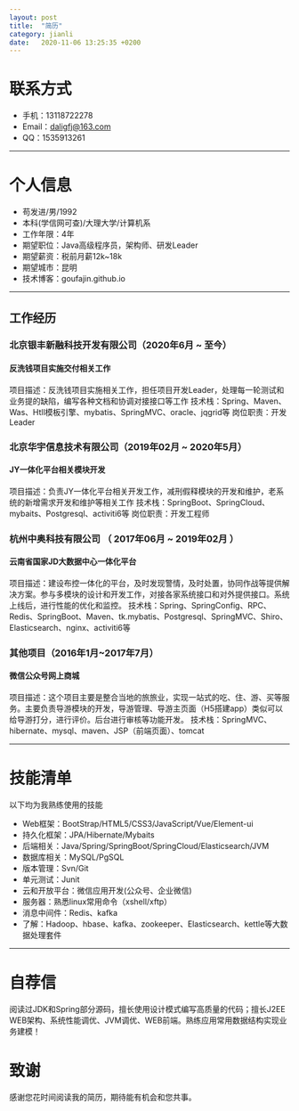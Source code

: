 ```yaml
---
layout: post
title:  "简历"
category: jianli
date:   2020-11-06 13:25:35 +0200
---
```


# 联系方式

- 手机：13118722278
- Email：daligfj@163.com
- QQ：1535913261

---

# 个人信息

 - 苟发进/男/1992 
 - 本科(学信网可查)/大理大学/计算机系 
 - 工作年限：4年
 - 期望职位：Java高级程序员，架构师、研发Leader
 - 期望薪资：税前月薪12k~18k
 - 期望城市：昆明
 - 技术博客：goufajin.github.io
---

## 工作经历
### 北京银丰新融科技开发有限公司（2020年6月 ~ 至今）
#### 反洗钱项目实施交付相关工作
项目描述：反洗钱项目实施相关工作，担任项目开发Leader，处理每一轮测试和业务提的缺陷，编写各种文档和协调对接接口等工作
技术栈：Spring、Maven、Was、Htll模板引擎、mybatis、SpringMVC、oracle、jqgrid等
岗位职责：开发Leader
### 北京华宇信息技术有限公司（2019年02月 ~ 2020年5月）
#### JY一体化平台相关模块开发
项目描述：负责JY一体化平台相关开发工作，减刑假释模块的开发和维护，老系统的新增需求开发和维护等相关工作
技术栈：SpringBoot、SpringCloud、mybaits、Postgresql、activiti6等
岗位职责：开发工程师

### 杭州中奥科技有限公司 （ 2017年06月 ~ 2019年02月 ）
#### 云南省国家JD大数据中心一体化平台 
项目描述：建设布控一体化的平台，及时发现警情，及时处置，协同作战等提供解决方案。参与多模块的设计和开发工作，对接各家系统接口和对外提供接口。系统上线后，进行性能的优化和监控。
技术栈：Spring、SpringConfig、RPC、Redis、SpringBoot、Maven、tk.mybatis、Postgresql、SpringMVC、Shiro、Elasticsearch、nginx、activiti6等


### 其他项目（2016年1月~2017年7月）
#### 微信公众号网上商城
项目描述：这个项目主要是整合当地的旅旅业，实现一站式的吃、住、游、买等服务。主要负责导游模块的开发，导游管理、导游主页面（H5搭建app）类似可以给导游打分，进行评价。后台进行审核等功能开发。
技术栈：SpringMVC、hibernate、mysql、maven、JSP（前端页面）、tomcat


---

# 技能清单

以下均为我熟练使用的技能

- Web框架：BootStrap/HTML5/CSS3/JavaScript/Vue/Element-ui
- 持久化框架：JPA/Hibernate/Mybaits
- 后端相关：Java/Spring/SpringBoot/SpringCloud/Elasticsearch/JVM
- 数据库相关：MySQL/PgSQL
- 版本管理：Svn/Git
- 单元测试：Junit
- 云和开放平台：微信应用开发(公众号、企业微信)
- 服务器：熟悉linux常用命令（xshell/xftp）
- 消息中间件：Redis、kafka
- 了解：Hadoop、hbase、kafka、zookeeper、Elasticsearch、kettle等大数据处理套件

---
# 自荐信
阅读过JDK和Spring部分源码，擅长使用设计模式编写高质量的代码；擅长J2EE WEB架构、系统性能调优、JVM调优、WEB前端。熟练应用常用数据结构实现业务建模！
# 致谢
感谢您花时间阅读我的简历，期待能有机会和您共事。
